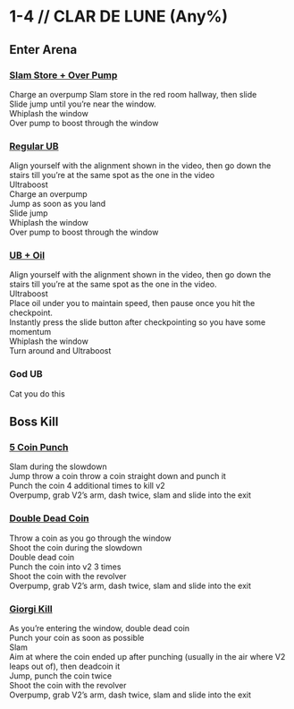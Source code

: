 # 1-4 // CLAR DE LUNE (Any%)
## Enter Arena
### [Slam Store + Over Pump](https://youtu.be/4uwNYTG6wPM)
Charge an overpump
Slam store in the red room hallway, then slide <br />
Slide jump until you’re near the window. <br />
Whiplash the window <br />
Over pump to boost through the window <br />
### [Regular UB](https://youtu.be/4uwNYTG6wPM&t=11s)
Align yourself with the alignment shown in the video, then go down the stairs till you’re at the same spot as the one in the video <br />
Ultraboost <br /> 
Charge an overpump <br />
Jump as soon as you land <br />
Slide jump <br />
Whiplash the window <br />
Over pump to boost through the window <br />
### [UB + Oil](https://youtu.be/4uwNYTG6wPM&t=24s)
Align yourself with the alignment shown in the video, then go down the stairs till you’re at the same spot as the one in the video. <br />
Ultraboost <br />
Place oil under you to maintain speed, then pause once you hit the checkpoint. <br />
Instantly press the slide button after checkpointing so you have some momentum <br />
Whiplash the window <br />
Turn around and Ultraboost <br />
### God UB
Cat you do this
## Boss Kill
### [5 Coin Punch](https://youtu.be/W8pI1cWF8lE)
Slam during the slowdown <br />
Jump throw a coin throw a coin straight down and punch it <br />
Punch the coin 4 additional times to kill v2 <br />
Overpump, grab V2’s arm, dash twice, slam and slide into the exit <br />
### [Double Dead Coin](https://youtu.be/W8pI1cWF8lE&t=13s)
Throw a coin as you go through the window <br />
Shoot the coin during the slowdown <br />
Double dead coin <br />
Punch the coin into v2 3 times <br />
Shoot the coin with the revolver <br />
Overpump, grab V2’s arm, dash twice, slam and slide into the exit <br />
### [Giorgi Kill](https://youtu.be/W8pI1cWF8lE&t=24s)
As you’re entering the window, double dead coin <br />
Punch your coin as soon as possible <br />
Slam <br />
Aim at where the coin ended up after punching (usually in the air where V2 leaps out of), then deadcoin it <br />
Jump, punch the coin twice <br />
Shoot the coin with the revolver <br />
Overpump, grab V2’s arm, dash twice, slam and slide into the exit <br />

